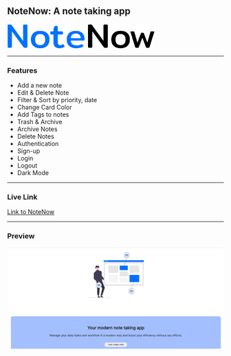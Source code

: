 
## NoteNow: A note taking app
![logo](https://github.com/sumitk-singh/Note-Now/blob/dev/src/assets/images/logo.png)
***

### Features

- Add a new note
- Edit & Delete Note
- Filter & Sort by priority, date 
- Change Card Color
- Add Tags to notes
- Trash & Archive
- Archive Notes
- Delete Notes
- Authentication
- Sign-up
- Login
- Logout
- Dark Mode

***
### Live Link
[Link to NoteNow](https://note-now-dev.netlify.app/)
***

### Preview
![preview](https://github.com/sumitk-singh/Note-Now/blob/dev/src/assets/Animation.gif)
